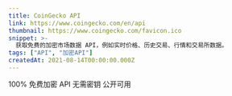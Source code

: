 ```yaml
---
title: CoinGecko API
link: https://www.coingecko.com/en/api
thumbnail: https://www.coingecko.com/favicon.ico
snippet: >-
  获取免费的加密市场数据 API，例如实时价格、历史交易、行情和交易所数据。
tags: ["API", "加密API"]
createdAt: 2021-08-14T00:00:00.000Z
---
```

100% 免费加密 API
无需密钥
公开可用